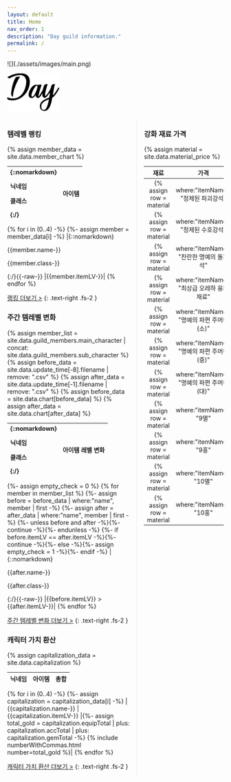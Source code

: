 ```yaml
---
layout: default
title: Home
nav_order: 1
description: "Day guild information."
permalink: /
---
```


<div class="index-wrapper" markdown="1">
![](./assets/images/main.png)


![](./assets/images/Day_logo.png)
</div>

<div markdown="1" style="overflow: auto;">
<div markdown="1" style="box-sizing: border-box; width: 60%; float: left; padding-right: 1rem; border-right: 1px solid #eeebee">

### 템레벨 랭킹
{% assign member_data = site.data.member_chart %}

| {::nomarkdown}<p>닉네임</p><p>클래스</p>{:/} | 아이템 |
|:-|:-|
{% for i in (0..4) -%}
{%- assign member = member_data[i] -%}
|{::nomarkdown}<p>{{member.name-}}</p><p>{{member.class-}}</p>{:/}{{-raw-}}
|{{member.itemLV-}}|
{% endfor %}


<a href="https://remiing.github.io/lostarkday/docs/ranking/" class="more">랭킹 더보기 ></a>
{: .text-right .fs-2 }


### 주간 템레벨 변화
{% assign member_list = site.data.guild_members.main_character | concat: site.data.guild_members.sub_character %}
{% assign before_data = site.data.update_time[-8].filename | remove: ".csv" %}
{% assign after_data = site.data.update_time[-1].filename | remove: ".csv" %}
{% assign before_data = site.data.chart[before_data] %}
{% assign after_data = site.data.chart[after_data] %}

| {::nomarkdown}<p>닉네임</p><p>클래스</p>{:/} | 아이템 레벨 변화 |
|:-|:-:|
{%- assign empty_check = 0 %}
{% for member in member_list %}
  {%- assign before = before_data | where:"name", member | first -%}
  {%- assign after = after_data | where:"name", member | first -%}
  {%- unless before and after -%}{%- continue -%}{%- endunless -%}
  {%- if before.itemLV == after.itemLV -%}{%- continue -%}{%- else -%}{%- assign empty_check = 1 -%}{%- endif -%}
  |{::nomarkdown}<p>{{after.name-}}</p><p>{{after.class-}}</p>{:/}{{-raw-}}
  |{{before.itemLV}} > {{after.itemLV-}}|
{% endfor %}


<a href="https://remiing.github.io/lostarkday/docs/chart/weekly_chart/" class="more">주간 템레벨 변화 더보기 ></a>
{: .text-right .fs-2 }


### 캐릭터 가치 환산
{% assign capitalization_data = site.data.capitalization %}

| 닉네임 | 아이템 | 총합 |
|:-|:-:|:-:|
{% for i in (0..4) -%}
{%- assign capitalization = capitalization_data[i] -%}
|{{capitalization.name-}}
|{{capitalization.itemLV-}}
|{%- assign total_gold = capitalization.equipTotal | plus: capitalization.accTotal | plus: capitalization.gemTotal -%}
{% include numberWithCommas.html number=total_gold %}|
{% endfor %}


<a href="https://remiing.github.io/lostarkday/docs/capitalization/" class="more">캐릭터 가치 환산 더보기 ></a>
{: .text-right .fs-2 }

</div>


<div markdown="1" style="box-sizing: border-box; width: 40%; float: right; padding-left: 1rem;">

### 강화 재료 가격
{% assign material = site.data.material_price %}

| 재료 | 가격 |
|:-:|:-:|
{% assign row = material | where:"itemName", "정제된 파괴강석" | first %}|{{row.itemName-}}|{{row.itemPrice-}}|
{% assign row = material | where:"itemName", "정제된 수호강석" | first %}|{{row.itemName-}}|{{row.itemPrice-}}|
{% assign row = material | where:"itemName", "찬란한 명예의 돌파석" | first %}|{{row.itemName-}}|{{row.itemPrice-}}|
{% assign row = material | where:"itemName", "최상급 오레하 융화 재료" | first %}|{{row.itemName-}}|{{row.itemPrice-}}|
{% assign row = material | where:"itemName", "명예의 파편 주머니(소)" | first %}|{{row.itemName-}}|{{row.itemPrice-}}|
{% assign row = material | where:"itemName", "명예의 파편 주머니(중)" | first %}|{{row.itemName-}}|{{row.itemPrice-}}|
{% assign row = material | where:"itemName", "명예의 파편 주머니(대)" | first %}|{{row.itemName-}}|{{row.itemPrice-}}|
{% assign row = material | where:"itemName", "9멸" | first %}|{{row.itemName-}}|{{row.itemPrice-}}|
{% assign row = material | where:"itemName", "9홍" | first %}|{{row.itemName-}}|{{row.itemPrice-}}|
{% assign row = material | where:"itemName", "10멸" | first %}|{{row.itemName-}}|{{row.itemPrice-}}|
{% assign row = material | where:"itemName", "10홍" | first %}|{{row.itemName-}}|{{row.itemPrice-}}|

</div>


</div>


